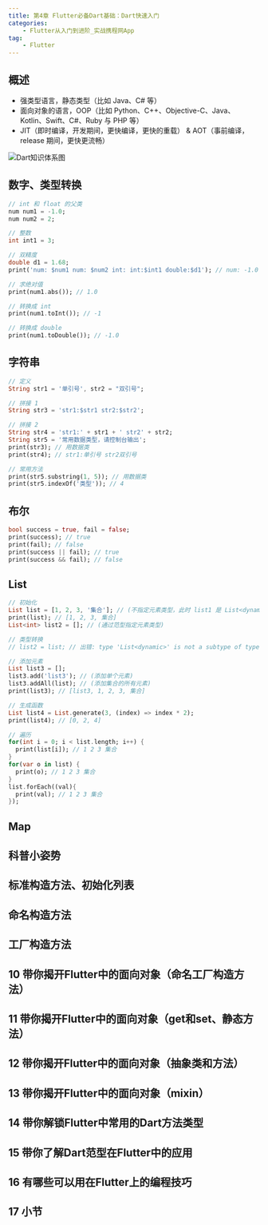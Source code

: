```yaml
---
title: 第4章 Flutter必备Dart基础：Dart快速入门
categories:
    - Flutter从入门到进阶_实战携程网App
tag:
    - Flutter
---
```




## 概述

+ 强类型语言，静态类型（比如 Java、C# 等）
+ 面向对象的语言，OOP（比如 Python、C++、Objective-C、Java、Kotlin、Swift、C#、Ruby 与 PHP 等）
+ JIT（即时编译，开发期间，更快编译，更快的重载） & AOT（事前编译，release 期间，更快更流畅）

![Dart知识体系图](http://assets.processon.com/chart_image/5ec4048e0791290fe072a39c.png)



## 数字、类型转换

```dart
// int 和 float 的父类
num num1 = -1.0;
num num2 = 2;

// 整数
int int1 = 3;

// 双精度
double d1 = 1.68;
print('num: $num1 num: $num2 int: int:$int1 double:$d1'); // num: -1.0 num: 2 int: int:3 double:1.68

// 求绝对值
print(num1.abs()); // 1.0

// 转换成 int
print(num1.toInt()); // -1

// 转换成 double
print(num1.toDouble()); // -1.0
```

## 字符串

```dart
// 定义
String str1 = '单引号', str2 = "双引号";

// 拼接 1
String str3 = 'str1:$str1 str2:$str2';

// 拼接 2
String str4 = 'str1:' + str1 + ' str2' + str2;
String str5 = '常用数据类型，请控制台输出';
print(str3); // 用数据类
print(str4); // str1:单引号 str2双引号

// 常用方法
print(str5.substring(1, 5)); // 用数据类
print(str5.indexOf('类型')); // 4
```

## 布尔

```dart
bool success = true, fail = false;
print(success); // true
print(fail); // false
print(success || fail); // true
print(success && fail); // false
```

## List

```dart
// 初始化
List list = [1, 2, 3, '集合']; // (不指定元素类型，此时 list1 是 List<dynamic>，即元素为动态数据类型)
print(list); // [1, 2, 3, 集合]
List<int> list2 = []; // (通过范型指定元素类型)

// 类型转换
// list2 = list; // 出错: type 'List<dynamic>' is not a subtype of type 'List<int>'

// 添加元素
List list3 = [];
list3.add('list3'); // (添加单个元素)
list3.addAll(list); // (添加集合的所有元素)
print(list3); // [list3, 1, 2, 3, 集合]

// 生成函数
List list4 = List.generate(3, (index) => index * 2);
print(list4); // [0, 2, 4]

// 遍历
for(int i = 0; i < list.length; i++) {
  print(list[i]); // 1 2 3 集合
}
for(var o in list) {
  print(o); // 1 2 3 集合
}
list.forEach((val){
  print(val); // 1 2 3 集合
});
```



## Map

## 科普小姿势

## 标准构造方法、初始化列表

## 命名构造方法

## 工厂构造方法

## 10 带你揭开Flutter中的面向对象（命名工厂构造方法）

## 11 带你揭开Flutter中的面向对象（get和set、静态方法）

## 12 带你揭开Flutter中的面向对象（抽象类和方法）

## 13 带你揭开Flutter中的面向对象（mixin）

## 14 带你解锁Flutter中常用的Dart方法类型

## 15 带你了解Dart范型在Flutter中的应用

## 16 有哪些可以用在Flutter上的编程技巧

## 17 小节